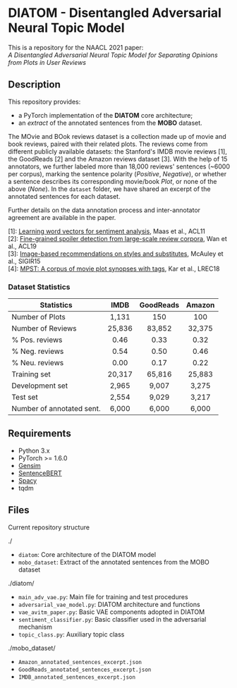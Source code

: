 
DIATOM - Disentangled Adversarial Neural Topic Model
===================

This is a repository for the NAACL 2021 paper:\
*A Disentangled Adversarial Neural Topic Model for Separating Opinions from Plots in User Reviews*


## Description ##
This repository provides:
- a PyTorch implementation of the **DIATOM** core architecture;
- an *extract* of the annotated sentences from the **MOBO** dataset.

The MOvie and BOok reviews dataset is a collection made up of movie and book reviews, paired with their related plots. The reviews come from different publicly available datasets: the Stanford's IMDB movie reviews [1], the GoodReads [2] and the Amazon reviews dataset [3].
With the help of 15 annotators, we further labeled more than 18,000 reviews' sentences (~6000 per corpus), marking the sentence polarity (*Positive*, *Negative*), or whether a sentence describes its corresponding movie/book *Plot*, or none of the above (*None*). 
In the `dataset` folder, we have shared an excerpt of the annotated sentences for each dataset.

Further details on the data annotation process and inter-annotator agreement are available in the paper.

[1]: [Learning word vectors for sentiment analysis](https://www.aclweb.org/anthology/P11-1015/), Maas et al., ACL11\
[2]: [Fine-grained spoiler detection from large-scale review corpora](https://www.aclweb.org/anthology/P19-1248/), Wan et al., ACL19\
[3]: [Image-based recommendations on styles and substitutes](https://dl.acm.org/doi/10.1145/2766462.2767755), McAuley et al., SIGIR15\
[4]: [MPST: A corpus of movie plot synopses with tags](https://www.aclweb.org/anthology/L18-1274/), Kar et al., LREC18


### Dataset Statistics ###
| Statistics  | IMDB | GoodReads | Amazon |
| ------------- | :---: | :---: | :---: |
| Number of Plots  | 1,131  | 150 | 100 |
| Number of Reviews | 25,836  | 83,852| 32,375|
| % Pos. reviews  | 0.46  | 0.33| 0.32|
| % Neg. reviews  | 0.54  | 0.50| 0.46 |
| % Neu. reviews  | 0.00  | 0.17 | 0.22 |
| Training set | 20,317  | 65,816| 25,883|
| Development set  | 2,965  | 9,007| 3,275|
| Test set  | 2,554  | 9,029| 3,217|
| Number of annotated sent. | 6,000  | 6,000 | 6,000|


## Requirements ##
- Python 3.x
- PyTorch >= 1.6.0
- [Gensim](https://radimrehurek.com/gensim/)
- [SentenceBERT](https://github.com/UKPLab/sentence-transformers)
- [Spacy](https://spacy.io/)
- tqdm


## Files ##
Current repository structure

./
- `diatom`: Core architecture of the DIATOM model
- `mobo_dataset`: Extract of the annotated sentences from the MOBO dataset

./diatom/
- `main_adv_vae.py`: Main file for training and test procedures
- `adversarial_vae_model.py`: DIATOM architecture and functions
- `vae_avitm_paper.py`: Basic VAE components adopted in DIATOM
- `sentiment_classifier.py`: Basic classifier used in the adversarial mechanism
- `topic_class.py`: Auxiliary topic class

./mobo_dataset/
- `Amazon_annotated_sentences_excerpt.json`
- `GoodReads_annotated_sentences_excerpt.json`
- `IMDB_annotated_sentences_excerpt.json`
